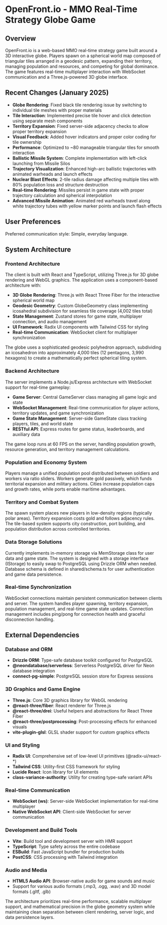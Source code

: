# OpenFront.io - MMO Real-Time Strategy Globe Game

## Overview

OpenFront.io is a web-based MMO real-time strategy game built around a 3D interactive globe. Players spawn on a spherical world map composed of triangular tiles arranged in a geodesic pattern, expanding their territory, managing population and resources, and competing for global dominance. The game features real-time multiplayer interaction with WebSocket communication and a Three.js-powered 3D globe interface.

## Recent Changes (January 2025)

- **Globe Rendering**: Fixed black tile rendering issue by switching to individual tile meshes with proper materials
- **Tile Interaction**: Implemented precise tile hover and click detection using separate mesh components
- **Territory Expansion**: Fixed server-side adjacency checks to allow proper territory expansion
- **Visual Feedback**: Added hover indicators and proper color coding for tile ownership
- **Performance**: Optimized to ~80 manageable triangular tiles for smooth interaction
- **Ballistic Missile System**: Complete implementation with left-click launching from Missile Silos
- **Trajectory Visualization**: Enhanced high-arc ballistic trajectories with animated warheads and launch effects
- **Nuclear Blast Effects**: 2-tile radius damage affecting multiple tiles with 80% population loss and structure destruction
- **Real-time Rendering**: Missiles persist in game state with proper trajectory calculation and spherical interpolation
- **Advanced Missile Animation**: Animated red warheads travel along white trajectory tubes with yellow marker points and launch flash effects

## User Preferences

Preferred communication style: Simple, everyday language.

## System Architecture

### Frontend Architecture
The client is built with React and TypeScript, utilizing Three.js for 3D globe rendering and WebGL graphics. The application uses a component-based architecture with:

- **3D Globe Rendering**: Three.js with React Three Fiber for the interactive spherical world map
- **Geodesic Geometry**: Custom GlobeGeometry class implementing icosahedral subdivision for seamless tile coverage (4,002 tiles total)
- **State Management**: Zustand stores for game state, multiplayer connection, and audio management
- **UI Framework**: Radix UI components with Tailwind CSS for styling
- **Real-time Communication**: WebSocket client for multiplayer synchronization

The globe uses a sophisticated geodesic polyhedron approach, subdividing an icosahedron into approximately 4,000 tiles (12 pentagons, 3,990 hexagons) to create a mathematically perfect spherical tiling system.

### Backend Architecture
The server implements a Node.js/Express architecture with WebSocket support for real-time gameplay:

- **Game Server**: Central GameServer class managing all game logic and state
- **WebSocket Management**: Real-time communication for player actions, territory updates, and game synchronization
- **Game State Management**: Server-side GameState class tracking players, tiles, and world state
- **RESTful API**: Express routes for game status, leaderboards, and auxiliary data

The game loop runs at 60 FPS on the server, handling population growth, resource generation, and territory management calculations.

### Population and Economy System
Players manage a unified population pool distributed between soldiers and workers via ratio sliders. Workers generate gold passively, which funds territorial expansion and military actions. Cities increase population caps and growth rates, while ports enable maritime advantages.

### Territory and Combat System
The spawn system places new players in low-density regions (typically polar areas). Territory expansion costs gold and follows adjacency rules. The tile-based system supports city construction, port building, and population distribution across controlled territories.

### Data Storage Solutions
Currently implements in-memory storage via MemStorage class for user data and game state. The system is designed with a storage interface (IStorage) to easily swap to PostgreSQL using Drizzle ORM when needed. Database schema is defined in shared/schema.ts for user authentication and game data persistence.

### Real-time Synchronization
WebSocket connections maintain persistent communication between clients and server. The system handles player spawning, territory expansion, population management, and real-time game state updates. Connection management includes ping/pong for connection health and graceful disconnection handling.

## External Dependencies

### Database and ORM
- **Drizzle ORM**: Type-safe database toolkit configured for PostgreSQL
- **@neondatabase/serverless**: Serverless PostgreSQL driver for Neon database integration
- **connect-pg-simple**: PostgreSQL session store for Express sessions

### 3D Graphics and Game Engine
- **Three.js**: Core 3D graphics library for WebGL rendering
- **@react-three/fiber**: React renderer for Three.js
- **@react-three/drei**: Useful helpers and abstractions for React Three Fiber
- **@react-three/postprocessing**: Post-processing effects for enhanced visuals
- **vite-plugin-glsl**: GLSL shader support for custom graphics effects

### UI and Styling
- **Radix UI**: Comprehensive set of low-level UI primitives (@radix-ui/react-*)
- **Tailwind CSS**: Utility-first CSS framework for styling
- **Lucide React**: Icon library for UI elements
- **class-variance-authority**: Utility for creating type-safe variant APIs

### Real-time Communication
- **WebSocket (ws)**: Server-side WebSocket implementation for real-time multiplayer
- **Native WebSocket API**: Client-side WebSocket for server communication

### Development and Build Tools
- **Vite**: Build tool and development server with HMR support
- **TypeScript**: Type safety across the entire codebase
- **ESBuild**: Fast JavaScript bundler for production builds
- **PostCSS**: CSS processing with Tailwind integration

### Audio and Media
- **HTML5 Audio API**: Browser-native audio for game sounds and music
- Support for various audio formats (.mp3, .ogg, .wav) and 3D model formats (.gltf, .glb)

The architecture prioritizes real-time performance, scalable multiplayer support, and mathematical precision in the globe geometry system while maintaining clean separation between client rendering, server logic, and data persistence layers.